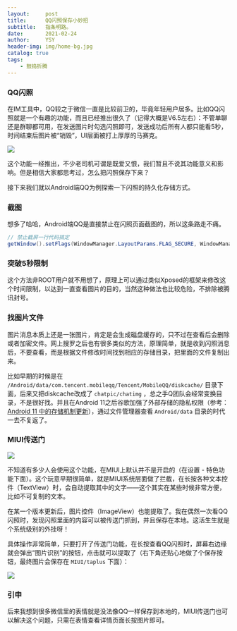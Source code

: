 ```yaml
---
layout:     post
title:      QQ闪照保存小妙招
subtitle:   指条明路。
date:       2021-02-24
author:     YSY
header-img: img/home-bg.jpg
catalog: true
tags:
    - 鼓捣折腾
---
```


### QQ闪照

在IM工具中，QQ较之于微信一直是比较前卫的，毕竟年轻用户居多。比如QQ闪照就是一个有趣的功能，而且已经推出很久了（记得大概是V6.5左右）：不管单聊还是群聊都可用，在发送图片时勾选闪照即可，发送成功后所有人都只能看5秒，时间结束后图片被“销毁”，UI层面被打上厚厚的马赛克。

![](https://img-blog.csdnimg.cn/img_convert/82252e4449cfa83df4d5e4ddea82fa39.png)

这个功能一经推出，不少老司机可谓是既爱又恨，我们暂且不说其功能意义和影响。但是相信大家都思考过，怎么把闪照保存下来？

接下来我们就以Android端QQ为例探索一下闪照的持久化存储方式。

### 截图

想多了哈哈，Android端QQ是直接禁止在闪照页面截图的，所以这条路走不痛。

```java
// 禁止截屏一行代码搞定
getWindow().setFlags(WindowManager.LayoutParams.FLAG_SECURE, WindowManager.LayoutParams.FLAG_SECURE);
```

### 突破5秒限制

这个方法非ROOT用户就不用想了，原理上可以通过类似Xposed的框架来修改这个时间限制，以达到一直查看图片的目的，当然这种做法也比较危险，不排除被腾讯封号。

### 找图片文件

图片消息本质上还是一张图片，肯定是会生成磁盘缓存的，只不过在查看后会删除或者加密文件。网上搜罗之后也有很多类似的方法，原理简单，就是收到闪照消息后，不要查看，而是根据文件修改时间找到相应的存储目录，把里面的文件复制出来。

比如早期的时候是在 `/Android/data/com.tencent.mobileqq/Tencent/MobileQQ/diskcache/` 目录下面，后来又把diskcache改成了 `chatpic/chatimg` ，总之手Q团队会经常变换目录，不是很好找。并且在Android 11之后谷歌加强了外部存储的隐私权限（参考：[Android 11 中的存储机制更新](https://developer.android.com/about/versions/11/privacy/storage?hl=zh-cn)），通过文件管理器查看 `Android/data` 目录的时代一去不复返了。

### MIUI传送门

![](https://img-blog.csdnimg.cn/img_convert/c8a374cfa4d6cd2a7da4701e9a34b169.png)

不知道有多少人会使用这个功能，在MIUI上默认并不是开启的（在设置 - 特色功能下面）。这个玩意早期很简单，就是MIUI系统层面做了拦截，在长按各种文本控件（TextView）时，会自动提取其中的文字——这个其实在某些时候非常方便，比如不可复制的文本。

在某一个版本更新后，图片控件（ImageView）也能提取了。我在偶然一次看QQ闪照时，发现闪照里面的内容可以被传送门抓到，并且保存在本地。这活生生就是个系统级别的外挂呀！

具体操作非常简单，只要打开了传送门功能，在长按查看QQ闪照时，屏幕右边缘就会弹出“图片识别”的按钮，点击就可以提取了（右下角还贴心地做了个保存按钮，最终图片会保存在 `MIUI/taplus` 下面）：

![](https://img-blog.csdnimg.cn/img_convert/db80b4e135d5209cbd9968a6e70e1293.png)

### 引申

后来我想到很多微信里的表情就是没法像QQ一样保存到本地的，MIUI传送门也可以解决这个问题，只需在表情查看详情页面长按图片即可。
